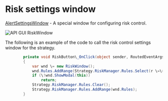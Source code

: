 # Risk settings window

[AlertSettingsWindow](../api/StockSharp.Alerts.AlertSettingsWindow.html) \- A special window for configuring risk control. 

![API GUI RiskWindow](~/images/API_GUI_RiskWindow.png)

The following is an example of the code to call the risk control settings window for the strategy. 

```cs
		private void RiskButton\_OnClick(object sender, RoutedEventArgs e)
		{
			var wnd \= new RiskWindow();
			wnd.Rules.AddRange(Strategy.RiskManager.Rules.Select(r \=\> r.Clone()));
			if (\!wnd.ShowModal(this))
				return;
			Strategy.RiskManager.Rules.Clear();
			Strategy.RiskManager.Rules.AddRange(wnd.Rules);
		}
	  				
```
